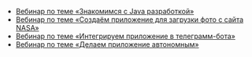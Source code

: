 - [Вебинар по теме «Знакомимся с Java разработкой»](https://youtu.be/EfoYz5rI-cs)
- [Вебинар по теме «Создаём приложение для загрузки фото с сайта NASA»](https://youtu.be/v3LUVz0a6W8)
- [Вебинар по теме «Интегрируем приложение в телеграмм-бота»](https://youtu.be/h_irKu61jaU)
- [Вебинар по теме «Делаем приложение автономным»](https://youtu.be/oSJC-QcAa98)
